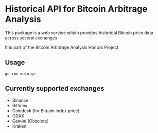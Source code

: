 # Historical API for Bitcoin Arbitrage Analysis
This package is a web service which provides historical Bitcoin price data across several exchanges

It is part of the Bitcoin Arbitrage Analysis Honors Project

## Usage
`go run main.go`

## Currently supported exchanges
- Binance
- Bitfinex
- Coindesk (for Bitcoin Index price)
- GDAX
- ~~Gemini~~ (Obsolete)
- Kraken
